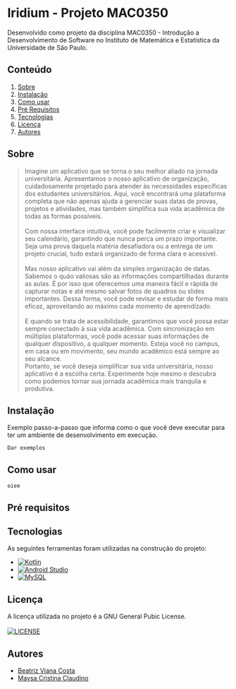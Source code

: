 # Iridium - Projeto MAC0350

Desenvolvido como projeto da disciplina MAC0350 - Introdução a Desenvolvimento de Software no Instituto de Matemática e Estatística da Universidade de São Paulo.

## Conteúdo

<a name="tc"></a>
1. [Sobre](#sobre)
3. [Instalação](#instalação)
4. [Como usar](#como-usar)
5. [Pré Requisitos](#pre-requisitos)
6. [Tecnologias](#tecnologias)
7. [Licença](#licença)
8. [Autores](#autores)



<a name="sobre"></a>
## Sobre 

> Imagine um aplicativo que se torna o seu melhor aliado na jornada universitária. Apresentamos o nosso aplicativo de organização, cuidadosamente projetado para atender às necessidades específicas dos estudantes universitários. Aqui, você encontrará uma plataforma completa que não apenas ajuda a gerenciar suas datas de provas, projetos e atividades, mas também simplifica sua vida acadêmica de todas as formas possíveis.\
\
Com nossa interface intuitiva, você pode facilmente criar e visualizar seu calendário, garantindo que nunca perca um prazo importante. Seja uma prova daquela matéria desafiadora ou a entrega de um projeto crucial, tudo estará organizado de forma clara e acessível.\
\
Mas nosso aplicativo vai além da simples organização de datas. Sabemos o quão valiosas são as informações compartilhadas durante as aulas. É por isso que oferecemos uma maneira fácil e rápida de capturar notas e até mesmo salvar fotos de quadros ou slides importantes. Dessa forma, você pode revisar e estudar de forma mais eficaz, aproveitando ao máximo cada momento de aprendizado.\
\
E quando se trata de acessibilidade, garantimos que você possa estar sempre conectado à sua vida acadêmica. Com sincronização em múltiplas plataformas, você pode acessar suas informações de qualquer dispositivo, a qualquer momento. Esteja você no campus, em casa ou em movimento, seu mundo acadêmico está sempre ao seu alcance.
\
Portanto, se você deseja simplificar sua vida universitária, nosso aplicativo é a escolha certa. Experimente hoje mesmo e descubra como podemos tornar sua jornada acadêmica mais tranquila e produtiva.




<a name="instalação"></a>
## Instalação

Exemplo passo-a-passo que informa como o que você deve executar para ter um ambiente de desenvolvimento em execução.

```
Dar exemplos
```


<a name="como-usar"></a>
## Como usar

<!--- Completar aqui depois 
Imagens ebaa -->

`oiee`



<a name="pre-requisitos"></a>
## Pré requisitos

<!--- Completar aqui depois 
Imagens ebaa -->



<a name="tecnologias"></a>
## Tecnologias 

As seguintes ferramentas foram utilizadas na construção do projeto:

* [![Kotlin](https://img.shields.io/badge/Kotlin-0095D5?&style=for-the-badge&logo=kotlin&logoColor=white)](https://kotlinlang.org)
* [![Android Studio](https://img.shields.io/badge/Android-3DDC84?style=for-the-badge&logo=android&logoColor=white)](https://developer.android.com/studio)
* [![MySQL](https://img.shields.io/badge/MySQL-00000F?style=for-the-badge&logo=mysql&logoColor=white)](https://www.mysql.com)



<a name="licença"></a>
## Licença
A licença utilizada no projeto é a GNU General Pubic License.\
\
[![LICENSE](https://img.shields.io/badge/License-GNU%20GPL-blue)](https://www.gnu.org/licenses/gpl-3.0.pt-br.html)



<a name="autores"></a>
## Autores
 * [Beatriz Viana Costa](https://img.shields.io/github/license/{username}/{repo-name}.svg)
 * [Maysa Cristina Claudino](https://github.com/maysaclaudino)

